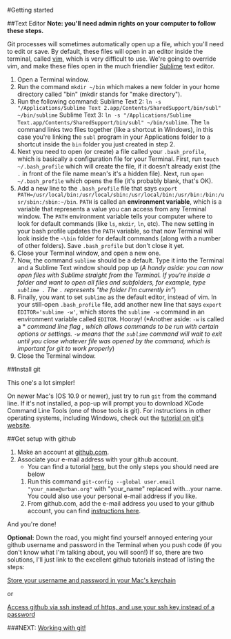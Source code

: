 #Getting started

##Text Editor
**Note: you'll need admin rights on your computer to follow these steps.**

Git processes will sometimes automatically open up a file, which you'll need to edit or save. By default, these files will open in an editor inside the terminal, called [vim](http://www.vim.org/), which is very difficult to use. We're going to override vim, and make these files open in the much friendlier [Sublime](http://www.sublimetext.com/) text editor.

1. Open a Terminal window.
2. Run the command `mkdir ~/bin` which makes a new folder in your home directory called "bin" (mkdir stands for "make directory").
3. Run the following command:
	Sublime Text 2:
	`ln -s "/Applications/Sublime Text 2.app/Contents/SharedSupport/bin/subl" ~/bin/sublime`
	Sublime Text 3:
	`ln -s "/Applications/Sublime Text.app/Contents/SharedSupport/bin/subl" ~/bin/sublime`.
The `ln` command links two files together (like a shortcut in Windows), in this case you're linking the `subl` program in your Applications folder to a shortcut inside the `bin` folder you just created in step 2.
4. Next you need to open (or create) a file called your `.bash_profile`, which is basically a configuration file for your Terminal. First, run `touch ~/.bash_profile` which will create the file, if it doesn't already exist (the `.` in front of the file name mean's it's a hidden file). Next, run `open ~/.bash_profile` which opens the file (it's probably blank, that's OK).
5. Add a new line to the `.bash_profile` file that says `export PATH=/usr/local/bin:/usr/local/sbin:/usr/local/bin:/usr/bin:/bin:/usr/sbin:/sbin:~/bin`. `PATH` is called an **environment variable**, which is a variable that represents a value you can access from any Terminal window. The `PATH` environment variable tells your computer where to look for default commands (like `ls`, `mkdir`, `ln`, etc). The new setting in your bash profile updates the `PATH` variable, so that now Terminal will look inside the `~\bin` folder for default commands (along with a number of other folders). Save `.bash_profile` but don't close it yet.
6. Close your Terminal window, and open a new one.
7. Now, the command `sublime` should be a default. Type it into the Terminal and a Sublime Text window should pop up (*A handy aside: you can now open files with Sublime straight from the Terminal. If you're inside a folder and want to open all files and subfolders, for example, type `sublime .` The `.` represents "the folder I'm currently in"*)
8. Finally, you want to set `sublime` as the default editor, instead of vim. In your still-open `.bash_profile` file, add another new line that says `export EDITOR='sublime -w'`, which stores the `sublime -w` command in an environment variable called `EDITOR`. Hooray! (*Another aside: `-w` is called a * *command line flag* *, which allows commands to be run with certain options or settings. `-w` means that the `sublime` command will wait to exit until you close whatever file was opened by the command, which is important for git to work properly*)
9. Close the Terminal window.

##Install git

This one's a lot simpler!

On newer Mac's (OS 10.9 or newer), just try to run `git` from the command line. If it's not installed, a pop-up will prompt you to download XCode Command Line Tools (one of those tools is git). For instructions in other operating systems, including Windows, check out the [tutorial on git's website](http://git-scm.com/book/en/v2/Getting-Started-Installing-Git).

##Get setup with github

1. Make an account at [github.com](https://github.com/).
2. Associate your e-mail address with your github account.
	- You can find a tutorial [here](https://help.github.com/articles/setting-your-email-in-git/), but the only steps you should need are below
	1. Run this command `git-config --global user.email "your_name@urban.org"` with "your_name" replaced with...your name. You could also use your personal e-mail address if you like.
	2. From github.com, add the e-mail address you used to your github account, you can find [instructions here](https://help.github.com/articles/adding-an-email-address-to-your-github-account/).

And you're done!

**Optional:** Down the road, you might find yourself annoyed entering your github username and password in the Terminal when you push code (if you don't know what I'm talking about, you will soon!) If so, there are two solutions, I'll just link to the excellent github tutorials instead of listing the steps:

[Store your username and password in your Mac's keychain](https://help.github.com/articles/caching-your-github-password-in-git/)

or

[Access github via ssh instead of https, and use your ssh key instead of a password](https://help.github.com/articles/generating-ssh-keys/)

###NEXT: [Working with git!](working.md)

